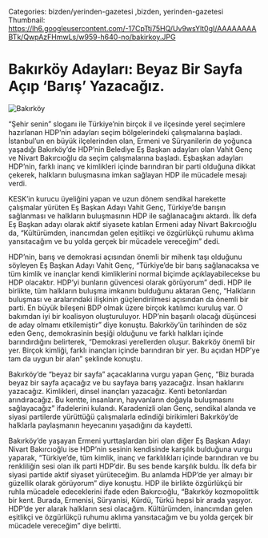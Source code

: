 Categories: bizden/yerinden-gazetesi ,bizden, yerinden-gazetesi
Thumbnail: https://lh6.googleusercontent.com/-17CpTtj75HQ/Uv9wsYlt0gI/AAAAAAAABTk/QwpAzFHmwLs/w959-h640-no/bakirkoy.JPG


# Bakırköy Adayları: Beyaz Bir Sayfa Açıp ‘Barış’ Yazacağız.

![Bakırköy](https://lh6.googleusercontent.com/-17CpTtj75HQ/Uv9wsYlt0gI/AAAAAAAABTk/QwpAzFHmwLs/w959-h640-no/bakirkoy.JPG)

“Şehir senin” sloganı ile Türkiye’nin birçok il ve ilçesinde yerel seçimlere hazırlanan HDP’nin adayları seçim bölgelerindeki çalışmalarına başladı. İstanbul’un en büyük ilçelerinden olan, Ermeni ve Süryanilerin de yoğunca yaşadığı Bakırköy’de HDP’nin Belediye Eş Başkan adayları olan Vahit Genç ve Nivart Bakırcıoğlu da seçim çalışmalarına başladı. Eşbaşkan adayları HDP’nin, farklı inanç ve kimlikleri içinde barındıran bir parti olduğuna dikkat çekerek, halkların buluşmasına imkan sağlayan HDP ile mücadele mesajı verdi. 

KESK’in kurucu üyeliğini yapan ve uzun dönem sendikal harekette çalışmalar yürüten Eş Başkan Adayı Vahit Genç, Türkiye’de barışın sağlanması ve halkların buluşmasının HDP ile sağlanacağını aktardı. İlk defa Eş Başkan adayı olarak aktif siyasete katılan Ermeni aday Nivart Bakırcıoğlu da, “Kültürümden, inancımdan gelen eşitlikçi ve özgürlükçü ruhumu aklıma yansıtacağım ve bu yolda gerçek bir mücadele vereceğim” dedi.

HDP’nin, barış ve demokrasi açısından önemli bir mihenk taşı olduğunu söyleyen Eş Başkan Adayı Vahit Genç, “Türkiye’de bir barış sağlanacaksa ve tüm kimlik ve inançlar kendi kimliklerini normal biçimde açıklayabilecekse bu HDP olacaktır. HDP’yi bunların güvencesi olarak görüyorum” dedi. HDP ile birlikte, tüm halkların buluşma imkanını bulduğunu aktaran Genç, “Halkların buluşması ve aralarındaki ilişkinin güçlendirilmesi açısından da önemli bir parti. En büyük bileşeni BDP olmak üzere birçok katılımcı kuruluş var. O bakımdan iyi bir koalisyon oluşturuluyor. HDP’nin başarılı olacağı düşüncesi de aday olmamı etkilemiştir” diye konuştu. Bakırköy’ün tarihinden de söz eden Genç, demokrasinin beşiği olduğunu ve farklı halkları içinde barındırdığını belirterek, “Demokrasi yerellerden oluşur. Bakırköy önemli bir yer. Birçok kimliği, farklı inançları içinde barındıran bir yer. Bu açıdan HDP’ye tam da uygun bir alan” şeklinde konuştu. 

Bakırköy’de “beyaz bir sayfa” açacaklarına vurgu yapan Genç, “Biz burada beyaz bir sayfa açacağız ve bu sayfaya barış yazacağız. İnsan haklarını yazacağız. Kimlikleri, dinsel inançları yazacağız. Kenti betonlardan arındıracağız. Bu kentte, insanların, hayvanların doğayla buluşmasını sağlayacağız” ifadelerini kulandı. Karadenizli olan Genç, sendikal alanda ve siyasi partilerde yürüttüğü çalışmalarla edindiği birikimleri Bakırköy’de halklarla paylaşmanın heyecanını yaşadığını da kaydetti.

Bakırköy’de yaşayan Ermeni yurttaşlardan biri olan diğer Eş Başkan Adayı Nivart Bakırcıoğlu ise HDP’nin sesinin kendisinde karşılık bulduğuna vurgu yaparak, “Türkiye’de, tüm kimlik, inanç ve farklılıkları içinde barındıran ve bu renkliliğin sesi olan ilk parti HDP’dir. Bu ses bende karşılık buldu. İlk defa bir siyasi partide aktif siyaset yürüteceğim. Bu anlamda HDP’de yer almayı bir güzellik olarak görüyorum” diye konuştu. HDP ile birlikte özgürlükçü bir ruhla mücadele edeceklerini ifade eden Bakırcıoğlu, “Bakırköy kozmopolittik bir kent. Burada, Ermenisi, Süryanisi, Kürdü, Türkü hepsi bir arada yaşıyor. HDP’de yer alarak halkların sesi olacağım. Kültürümden, inancımdan gelen eşitlikçi ve özgürlükçü ruhumu aklıma yansıtacağım ve bu yolda gerçek bir mücadele vereceğim” diye belirtti.

